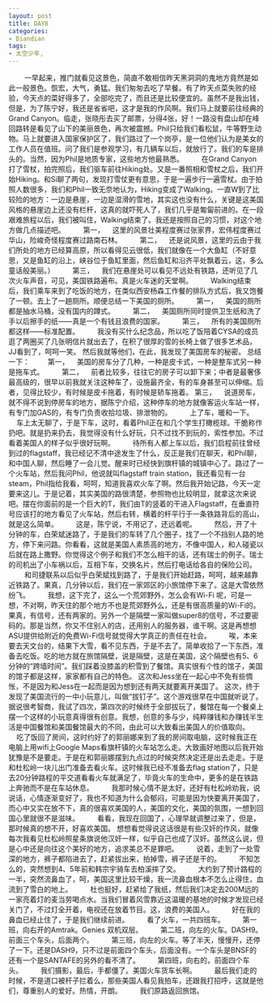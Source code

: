 ```yaml
---
layout: post
title: DAY8
categories:
- Diandian
tags:
- 太空少年, 
---
```

        一早起来，推门就看见这景色，简直不敢相信昨天黑洞洞的鬼地方竟然是如此一般景色。恢宏，大气，勇猛。我们匆匆去吃了早餐。有了昨天点菜失败的经验，今天点的菜好得多了，全部吃完了，而且还是比较便宜的。虽然不是我出钱，但是，为了陈宁好，我还是省省吧，这才是我的作风啊。我们马上就要前往经典的Grand Canyon。临走，张晓彤去买了邮票，分得4张，好！一路没有盘山却在峰回路转是看见了山下的美丽景色，再次被震撼。Phil只给我们看松鼠，牛等野生动物。马上就要进入国家保护区了，我们路过了一个岗亭，是一位他们认为是美女的工作人员在值班。问了我们是参观学习，有几辆车以后，就放行了。我们的车是排头的。当然，因为Phil是地质专家，这些地方他最熟悉。         在Grand Canyon打了雪杖，拍完照后，我们驱车前往Hiking处。又是一番照相和雪杖之后，我们开始Hiking。和Si聊了两句，发现打雪仗更有意思，于是一遍步行一遍雪杖。由于拍照人数很多，我们和Phil一致无奈地认为，Hiking变成了Walking。一直W到了比较险的地方：一边是悬崖，一边是湿滑的雪地，其实这也没有什么，关键是这美国风格的悬崖边上还没有栏杆，这真的就吓死人了，我们几乎是匍匐前进的。在一段艰难旅程以后，我们被叫住，Walking结束了。我还是按照自己的习惯，对这个地方做几点描述吧。         第一，    这里的风景壮美程度赛过张家界，宏伟程度赛过华山，险峻奇怪程度赛过路南石林。         第二，    还是说风景，这里的云由于我们所处的地方已经算高原，所以看得见云很低，我们就像在一个大鱼缸（不好意思，又是鱼缸的沿上，峡谷位于鱼缸里面，然后鱼缸和沿齐平处飘着云，这，多么童话般美丽。）         第三，    我们在悬崖处可以看见不远处有铁路，还听见了几次火车声音，可见，美国铁路遍布。真是火车迷的天堂啊。         Walking结束后，我们乘车来到了吃饭的地方，在类似西安杨森工作餐的排队方式后，我又饱餐了一顿。去上了一趟厕所。顺便总结一下美国的厕所。         第一，    美国的厕所都是抽水马桶，没有国内的蹲式。         第二，    美国厕所同时提供卫生纸和洗了手以后擦手的纸——真是一个有钱且浪费的国家。         第三，    所有的美国厕所都这样——标准配置。         我没有买什么纪念品，所以吃了饭陪着CYSA的成员逛了两圈买了几张明信片就出去了，在积了很厚的雪的长椅上做了很多艺术品，JJ看到了，呵呵一笑。 然后我就等他们，在此，我发现了美国房车的秘密。 总结一下：         第一，    美国的房车分了几种，一种是皮卡式，一种是整车式另一种是拖车式。         第二，    前者比较多，往往它的房子可以卸下来；中者是最奢侈最高级的，很早以前我就关注这种车了，设施最齐全，有的车身甚至可以伸缩。后者，见得比较少，有时候是皮卡拖着，有时候是轿车拖着。 第三，    说道房车，就不得不说到停房车的地方，据陈宁介绍，这种停车的地方就像客运火车站一样，有专门加GAS的，有专门负责收拾垃圾、排泄物的。         上了车，暖和一下。         车上太无聊了，于是下车，这时，看着Phil正在和几个学生打橄榄球。干脆称作扔吧。就是扔来扔去，我觉得没有什么好玩，只不过找不到玩的，索性参加。不过看着美国人的样子似乎很好玩啊。         待所有人都上车以后，我们启程前往曾经到过的flagstaff，我已经记不清中途发生了什么，反正是我们在聊天，和Phil聊，和中国人聊，然后睡了一会儿觉。醒来时已经快到旗杆镇的城镇中心了。路过了一个火车站，然后我问Phil，他说就叫flagstaff train station，我还看见有一台steam，Phil指给我看，呵呵，知道我喜欢火车了啊。然后我开始记路，今天一定要来这儿。于是记着，其实美国的路很清楚，参照物也比较明显，就拿这次来说吧。摆在你面前的是一个巨大的T，我们由T的竖着的干进入Flagstaff，在垂直符号应该打的地方看见了火车站，然后右转，横着的杆平行于一条铁路背后的高山，就是这么简单。         这是，陈宁说，不用记了，还远着呢。         然后，开了十分钟的车，白荣斌迷路了，于是我们的车转了几个圈子，找了一个不挡别人路的地方，停下来问路。你看看，这就是美国人素质高的地方，不像中国人，和人碰瓷以后就在路上撒野。你觉得这个例子和我们不怎么相干的话，还有瑞士的例子。瑞士的司机出了小车祸以后，互相下车，交换名片，然后打电话给各自的保险公司。         和司捷联系以后似乎白荣斌找到路了，于是我们开始赶路，呵呵，越来越靠近铁路了。果真，几分钟以后，我们在一家郊区的小旅馆停下来了。这是大雪依然纷飞。         我想，这下完了，这么一个荒郊野外，怎么会有Wi-Fi 呢，可是一想，不对啊，昨天住的那个地方不也是荒郊野外么，还是有很高质量的Wi-Fi的。果真，有信号，还有两家的。另外一个是隔壁一家叫做super8的信号，不过要密码的。那是当然，你又不住别人的店，还用别人的服务器，谁干啊。这是再想想ASU提供给附近的免费Wi-Fi信号就觉得大学真正的责任在社会。         唉，本来要去天文台的，结果下大雪，看不见东西，于是不去了。简单收拾了一下东西，准备去吃饭。吃的地方就在旅馆隔壁，说是隔壁，这是在美国，这个隔壁也有5、6分钟的“跨墙时间”。我们踩着没膝盖的积雪到了餐馆。真实很有个性的馆子，美国的馆子都是这样，家家都有自己的特色。 这次和Jess坐在一起心中不免有些惆怅，不是因为和Jess在一起而是因为想到还有两天就要离开美国了。 这次，终于发现了美国流行的一中小玩意儿，叫做“拔钉子”。这个游戏很早在中国就听说了。据说很考智商，我试了四次，第四次的时候终于全部拔玩了，餐馆在每一个餐桌上摆一个这样的小玩意真得很有创意。我想，创意的多与少，纯粹赚钱和办赚钱半生活是中国餐馆和美国餐馆最大的不同，由此可以大致看出美国人的价值取向。         吃了饭回了房间，这时约好了的郭丽娜来到了我的房间取电脑，这时候我正在电脑上用wifi上Google Maps看旗杆镇的火车站怎么走。大致画好地图以后我开始犹豫是不是要走。于是在和郭丽娜摆到九点过的时候突然决定还是出去走走。于是和杜松岭一块儿出门准备去看火车。这时候我已经不准备去flag station了，只是去20分钟路程的平交道看看火车就满足了，毕竟火车的生命中，更多的是在铁路上奔驰而不是在车站休息。         我那时候心情不是太好，还好有杜松岭劝我，说说话，心情逐渐变好了，我也不知道为什么会郁闷，可能是因为快要离开美国了，而心中又实在放不下，真的很喜欢美国的人，美国的文化，美国的氛围，一想到回国心里就很不是滋味。         看看，我现在回国了，心理早就调整过来了，但是，那时候真的想不开，好喜欢美国。 想想看觉得说这话很是有些汉奸的作风，就像每次我看见杜松岭照星条旗说他汉奸一样，似乎自己也成了汉奸。虽然这么说，但是心中还是向往这个美好的地方，追求美总不是罪吧。         说着，走到了一处雪深的地方，裤子都陷进去了，赶紧拔出来，拍掉雪，裤子还是干的。         不知怎么的，突然想到4、5年前和韩宗宇骑车去柏溪摔了交。         大约到了预计路程的一半，突然流鼻血了，呵，美国这里比较干燥，我一流鼻血根本不怎么止得住，血流到了雪白的地上。         杜也挺好，赶紧给了我纸，然后我们决定去200M远的一家亮着灯的麦当劳喝点水。当我们冒着风雪靠近这温暖的基地的时候才发现已经关门了，不过灯全开着，电视还在放着节目。这，浪费的美国人。         好在我的鼻血已经止住了，于是我们继续前进。         看了火车，一共四班车。         第一班，向右开的Amtrak。Genies 双机双层。         第二班，向左的火车。DASH9。前面三个车头，后面两个。         第三班，向左的火车。等了半天，慢慢开，还停了一下。还是DASH9，只不过是前面四个车头，后面没有。一个车头是BNSF的还有一个是SANTAFE的另外的看不清了。         第四班，向右的，前面四个车头。         我们摄影，最后，手都僵了。美国火车货车长啊。         最后我们走的时候，不是道口被杆子拦着么，那些美国人看见我拍车，还跟我打招呼，这就是他们，尊重别人的爱好。热情，开朗。         我们原路返回旅馆。